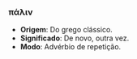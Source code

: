 ### πάλιν
- **Origem**: Do grego clássico.
- **Significado**: De novo, outra vez.
- **Modo**: Advérbio de repetição.